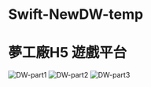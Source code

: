 # Swift-NewDW-temp
# 夢工廠H5 遊戲平台


![DW-part1](https://user-images.githubusercontent.com/8057425/111342560-898f3b00-86b5-11eb-8bca-cd074be35a10.gif)
![DW-part2](https://user-images.githubusercontent.com/8057425/111342582-8eec8580-86b5-11eb-9cca-494adad3a89a.gif)
![DW-part3](https://user-images.githubusercontent.com/8057425/111342596-914edf80-86b5-11eb-94f7-12b1cdde13c3.gif)

